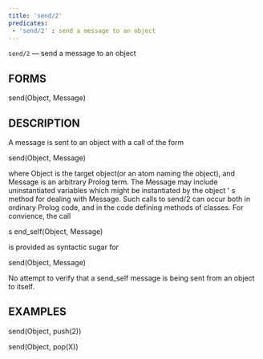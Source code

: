 ```yaml
---
title: 'send/2'
predicates:
 - 'send/2' : send a message to an object
---
```

`send/2` — send a message to an object


## FORMS

send(Object, Message)


## DESCRIPTION

A message is sent to an object with a call of the form

send(Object, Message)

where Object is the target object(or an atom naming the object), and Message is an arbitrary Prolog term. The Message may include uninstantiated variables which might be instantiated by the object ' s method for dealing with Message. Such calls to send/2 can occur both in ordinary Prolog code, and in the code defining methods of classes. For convience, the call

s
end_self(Object, Message)

is provided as syntactic sugar for

send(Object, Message)

No attempt to verify that a send_self message is being sent from an object to itself.


## EXAMPLES

send(Object, push(2))

send(Object, pop(X))


